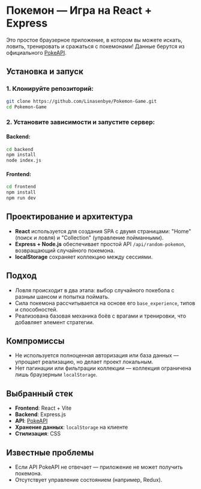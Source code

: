 # Покемон — Игра на React + Express

Это простое браузерное приложение, в котором вы можете искать, ловить, тренировать и сражаться с покемонами! Данные берутся из официального [PokeAPI](https://pokeapi.co/).

## Установка и запуск

### 1. Клонируйте репозиторий:
```bash
git clone https://github.com/Linasenbye/Pokemon-Game.git
cd Pokemon-Game
```

### 2. Установите зависимости и запустите сервер:

#### Backend:
```bash
cd backend
npm install
node index.js
```

#### Frontend:
```bash
cd frontend
npm install
npm run dev
```

## Проектирование и архитектура

- **React** используется для создания SPA с двумя страницами: "Home" (поиск и ловля) и "Collection" (управление пойманными).
- **Express + Node.js** обеспечивает простой API `/api/random-pokemon`, возвращающий случайного покемона.
- **localStorage** сохраняет коллекцию между сессиями.
  
## Подход

- Ловля происходит в два этапа: выбор случайного покебола с разным шансом и попытка поймать.
- Сила покемона рассчитывается на основе его `base_experience`, типов и способностей.
- Реализована базовая механика боёв с врагами и тренировки, что добавляет элемент стратегии.

## Компромиссы

- Не используется полноценная авторизация или база данных — упрощает реализацию, но делает проект локальным.
- Нет пагинации или фильтрации коллекции — коллекция ограничена лишь браузерным `localStorage`.

## Выбранный стек

- **Frontend**: React + Vite
- **Backend**: Express.js
- **API**: [PokeAPI](https://pokeapi.co/)
- **Хранение данных**: `localStorage` на клиенте
- **Стилизация**: CSS

## Известные проблемы

- Если API PokeAPI не отвечает — приложение не может получить покемона.
- Отсутствует управление состоянием (например, Redux).
